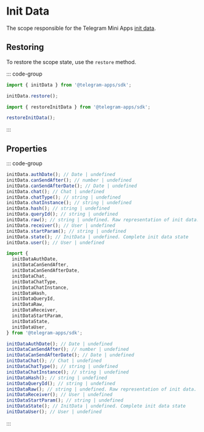 # Init Data

The scope responsible for the Telegram Mini Apps [init data](../../../../platform/init-data.md).

## Restoring

To restore the scope state, use the `restore` method.

::: code-group

```ts [Using object]
import { initData } from '@telegram-apps/sdk';

initData.restore();
```

```ts [Using functions]
import { restoreInitData } from '@telegram-apps/sdk';

restoreInitData();
```

:::

## Properties

::: code-group

```ts [Using object]
initData.authDate(); // Date | undefined
initData.canSendAfter(); // number | undefined
initData.canSendAfterDate(); // Date | undefined
initData.chat(); // Chat | undefined
initData.chatType(); // string | undefined
initData.chatInstance(); // string | undefined
initData.hash(); // string | undefined
initData.queryId(); // string | undefined
initData.raw(); // string | undefined. Raw representation of init data.
initData.receiver(); // User | undefined
initData.startParam(); // string | undefined
initData.state(); // InitData | undefined. Complete init data state
initData.user(); // User | undefined
```

```ts [Using functions]
import {
  initDataAuthDate,
  initDataCanSendAfter,
  initDataCanSendAfterDate,
  initDataChat,
  initDataChatType,
  initDataChatInstance,
  initDataHash,
  initDataQueryId,
  initDataRaw,
  initDataReceiver,
  initDataStartParam,
  initDataState,
  initDataUser,
} from '@telegram-apps/sdk';

initDataAuthDate(); // Date | undefined
initDataCanSendAfter(); // number | undefined
initDataCanSendAfterDate(); // Date | undefined
initDataChat(); // Chat | undefined
initDataChatType(); // string | undefined
initDataChatInstance(); // string | undefined
initDataHash(); // string | undefined
initDataQueryId(); // string | undefined
initDataRaw(); // string | undefined. Raw representation of init data.
initDataReceiver(); // User | undefined
initDataStartParam(); // string | undefined
initDataState(); // InitData | undefined. Complete init data state
initDataUser(); // User | undefined
```

:::